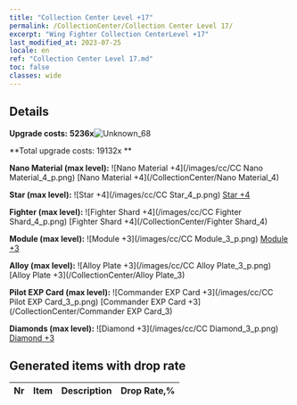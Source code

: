```yaml
---
title: "Collection Center Level +17"
permalink: /CollectionCenter/Collection Center Level 17/
excerpt: "Wing Fighter Collection CenterLevel +17"
last_modified_at: 2023-07-25
locale: en
ref: "Collection Center Level 17.md"
toc: false
classes: wide
---
```



## Details

 **Upgrade costs:** **5236x**![Unknown_68](/images/item/bh_img25_p.png)

 **Total upgrade costs: 19132x **

 **Nano Material (max level):** ![Nano Material +4](/images/cc/CC Nano Material_4_p.png) [Nano Material +4](/CollectionCenter/Nano Material_4)

 **Star (max level):** ![Star +4](/images/cc/CC Star_4_p.png) [Star +4](/CollectionCenter/Star_4)

 **Fighter (max level):** ![Fighter Shard +4](/images/cc/CC Fighter Shard_4_p.png) [Fighter Shard +4](/CollectionCenter/Fighter Shard_4)

 **Module (max level):** ![Module +3](/images/cc/CC Module_3_p.png) [Module +3](/CollectionCenter/Module_3)

 **Alloy (max level):** ![Alloy Plate +3](/images/cc/CC Alloy Plate_3_p.png) [Alloy Plate +3](/CollectionCenter/Alloy Plate_3)

 **Pilot EXP Card (max level):** ![Commander EXP Card +3](/images/cc/CC Pilot EXP Card_3_p.png) [Commander EXP Card +3](/CollectionCenter/Commander EXP Card_3)

 **Diamonds (max level):** ![Diamond +3](/images/cc/CC Diamond_3_p.png) [Diamond +3](/CollectionCenter/Diamond_3)

## Generated items with drop rate

  |  Nr |     Item   |    Description   |  Drop Rate,% |
  |:----|:----------:|:-----------------|:-------------|

